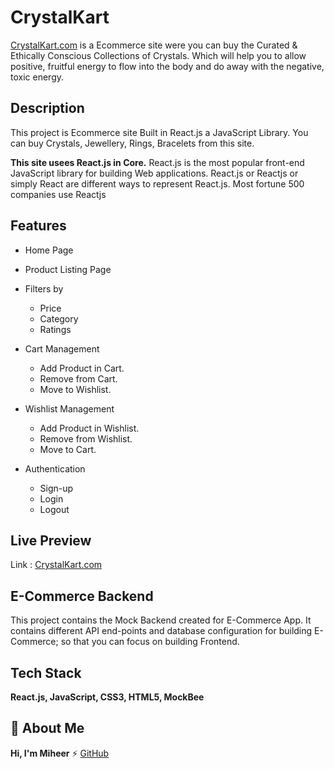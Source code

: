 # CrystalKart

[CrystalKart.com](https://crystalkart.netlify.app/) is a Ecommerce site were you can buy the Curated & Ethically Conscious Collections of Crystals. Which will help you to allow positive, fruitful energy to flow into the body and do away with the negative, toxic energy.

## Description

This project is Ecommerce site Built in React.js a JavaScript Library.
You can buy Crystals, Jewellery, Rings, Bracelets from this site.

**This site usees React.js in Core.**
React.js is the most popular front-end JavaScript library for building Web applications. React.js or Reactjs or simply React are different ways to represent React.js. Most fortune 500 companies use Reactjs

## Features

- Home Page
- Product Listing Page
- Filters by
  - Price
  - Category
  - Ratings
- Cart Management

  - Add Product in Cart.
  - Remove from Cart.
  - Move to Wishlist.

- Wishlist Management

  - Add Product in Wishlist.
  - Remove from Wishlist.
  - Move to Cart.

- Authentication
  - Sign-up
  - Login
  - Logout

## Live Preview

Link : [CrystalKart.com](https://crystalkart.netlify.app/)

## E-Commerce Backend

This project contains the Mock Backend created for E-Commerce App. It contains different API end-points and database configuration for building E-Commerce; so that you can focus on building Frontend.

## Tech Stack

**React.js, JavaScript, CSS3, HTML5, MockBee**

## 🚀 About Me

**Hi, I'm Miheer**
⚡ [GitHub](https://github.com/MiheerTamkhane)
